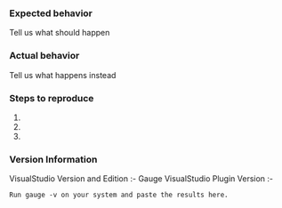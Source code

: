 <!--
Thanks a lot for reporting issues to Gauge! This is the issue tracker for reporting bugs or for requesting new feature and enhancements.

If you have any support related questions, please refer our documentation at http://getgauge.io/documentation/user/current/. You can even ask questions on Google groups (http://groups.google.com/forum/#!forum/getgauge) or on gitter (https://gitter.im/getgauge/chat).

This is the issue tracker for Gauge core. Find other components at https://github.com/getgauge

Please delete irrelevant sections below. 
-->

### Expected behavior
Tell us what should happen

### Actual behavior
Tell us what happens instead

### Steps to reproduce
1.
2.
3.

### Version Information

VisualStudio Version and Edition  :-
Gauge VisualStudio Plugin Version :-

```
Run gauge -v on your system and paste the results here.
```
